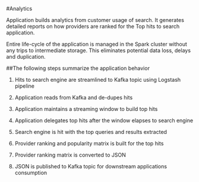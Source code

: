 #Analytics

Application builds analytics from customer usage of search. It generates detailed reports on how providers are ranked for the Top hits to search application.

Entire life-cycle of the application is managed in the Spark cluster without any trips to intermediate storage. This eliminates potential data loss, delays and duplication.

##The following steps summarize the application behavior

1) Hits to search engine are streamlined to Kafka topic using Logstash pipeline

2) Application reads from Kafka and de-dupes hits

3) Application maintains a streaming window to build top hits

4) Application delegates top hits after the window elapses to search engine

5) Search engine is hit with the top queries and results extracted

6) Provider ranking and popularity matrix is built for the top hits

7) Provider ranking matrix is converted to JSON

8) JSON is published to Kafka topic for downstream applications consumption


